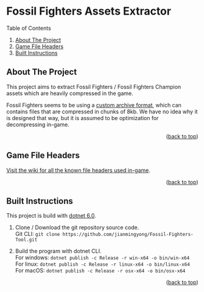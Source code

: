 ﻿<div id="top"></div>

# Fossil Fighters Assets Extractor

<summary>Table of Contents</summary>
<ol>
    <li><a href="#about-the-project">About The Project</a></li>
    <li><a href="#game-file-headers">Game File Headers</a></li>
    <li><a href="#built-instructions">Built Instructions</a></li>
</ol>

## About The Project

This project aims to extract Fossil Fighters / Fossil Fighters Champion assets which are heavily compressed in the game.

Fossil Fighters seems to be using a [custom archive format](https://github.com/jianmingyong/Fossil-Fighters-Tool/wiki/Game-Archive-Header), which can contains files that are compressed in chunks of 8kb. We have no idea why it is designed that way, but it is assumed to be optimization for decompressing in-game.

<p align="right">(<a href="#top">back to top</a>)</p>

## Game File Headers

[Visit the wiki for all the known file headers used in-game](https://github.com/jianmingyong/Fossil-Fighters-Tool/wiki/Game-File-Headers).

<p align="right">(<a href="#top">back to top</a>)</p>

## Built Instructions

This project is build with [dotnet 6.0](https://dotnet.microsoft.com/download/dotnet/6.0).

1. Clone / Download the git repository source code. <br />
Git CLI: `git clone https://github.com/jianmingyong/Fossil-Fighters-Tool.git`

2. Build the program with dotnet CLI. <br />
For windows: `dotnet publish -c Release -r win-x64 -o bin/win-x64` <br />
For linux: `dotnet publish -c Release -r linux-x64 -o bin/linux-x64` <br />
For macOS: `dotnet publish -c Release -r osx-x64 -o bin/osx-x64` <br />

<p align="right">(<a href="#top">back to top</a>)</p>
